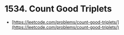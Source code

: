 # 1534. Count Good Triplets

- [https://leetcode.com/problems/count-good-triplets/](https://leetcode.com/problems/count-good-triplets/)
